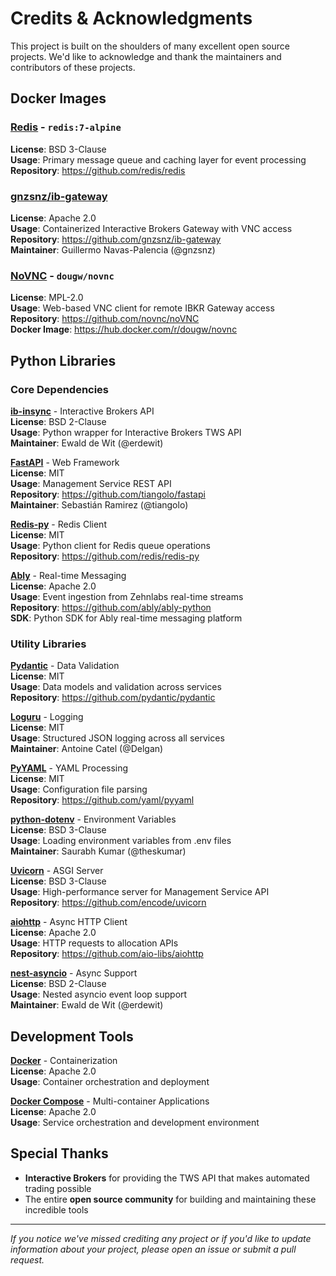 # Credits & Acknowledgments

This project is built on the shoulders of many excellent open source projects. We'd like to acknowledge and thank the maintainers and contributors of these projects.

## Docker Images

### [Redis](https://redis.io/) - `redis:7-alpine`
**License**: BSD 3-Clause  
**Usage**: Primary message queue and caching layer for event processing  
**Repository**: https://github.com/redis/redis

### [gnzsnz/ib-gateway](https://hub.docker.com/r/gnzsnz/ib-gateway) 
**License**: Apache 2.0  
**Usage**: Containerized Interactive Brokers Gateway with VNC access  
**Repository**: https://github.com/gnzsnz/ib-gateway  
**Maintainer**: Guillermo Navas-Palencia (@gnzsnz)

### [NoVNC](https://novnc.com/) - `dougw/novnc`
**License**: MPL-2.0  
**Usage**: Web-based VNC client for remote IBKR Gateway access  
**Repository**: https://github.com/novnc/noVNC  
**Docker Image**: https://hub.docker.com/r/dougw/novnc

## Python Libraries

### Core Dependencies

**[ib-insync](https://github.com/erdewit/ib_insync)** - Interactive Brokers API  
**License**: BSD 2-Clause  
**Usage**: Python wrapper for Interactive Brokers TWS API  
**Maintainer**: Ewald de Wit (@erdewit)

**[FastAPI](https://fastapi.tiangolo.com/)** - Web Framework  
**License**: MIT  
**Usage**: Management Service REST API  
**Repository**: https://github.com/tiangolo/fastapi  
**Maintainer**: Sebastián Ramirez (@tiangolo)

**[Redis-py](https://github.com/redis/redis-py)** - Redis Client  
**License**: MIT  
**Usage**: Python client for Redis queue operations  
**Repository**: https://github.com/redis/redis-py

**[Ably](https://ably.com/)** - Real-time Messaging  
**License**: Apache 2.0  
**Usage**: Event ingestion from Zehnlabs real-time streams  
**Repository**: https://github.com/ably/ably-python  
**SDK**: Python SDK for Ably real-time messaging platform

### Utility Libraries

**[Pydantic](https://pydantic.dev/)** - Data Validation  
**License**: MIT  
**Usage**: Data models and validation across services  
**Repository**: https://github.com/pydantic/pydantic

**[Loguru](https://github.com/Delgan/loguru)** - Logging  
**License**: MIT  
**Usage**: Structured JSON logging across all services  
**Maintainer**: Antoine Catel (@Delgan)

**[PyYAML](https://pyyaml.org/)** - YAML Processing  
**License**: MIT  
**Usage**: Configuration file parsing  
**Repository**: https://github.com/yaml/pyyaml

**[python-dotenv](https://github.com/theskumar/python-dotenv)** - Environment Variables  
**License**: BSD 3-Clause  
**Usage**: Loading environment variables from .env files  
**Maintainer**: Saurabh Kumar (@theskumar)

**[Uvicorn](https://www.uvicorn.org/)** - ASGI Server  
**License**: BSD 3-Clause  
**Usage**: High-performance server for Management Service API  
**Repository**: https://github.com/encode/uvicorn

**[aiohttp](https://docs.aiohttp.org/)** - Async HTTP Client  
**License**: Apache 2.0  
**Usage**: HTTP requests to allocation APIs  
**Repository**: https://github.com/aio-libs/aiohttp

**[nest-asyncio](https://github.com/erdewit/nest_asyncio)** - Async Support  
**License**: BSD 2-Clause  
**Usage**: Nested asyncio event loop support  
**Maintainer**: Ewald de Wit (@erdewit)  

## Development Tools

**[Docker](https://www.docker.com/)** - Containerization  
**License**: Apache 2.0  
**Usage**: Container orchestration and deployment

**[Docker Compose](https://docs.docker.com/compose/)** - Multi-container Applications  
**License**: Apache 2.0  
**Usage**: Service orchestration and development environment

## Special Thanks

- **Interactive Brokers** for providing the TWS API that makes automated trading possible
- The entire **open source community** for building and maintaining these incredible tools

---

*If you notice we've missed crediting any project or if you'd like to update information about your project, please open an issue or submit a pull request.*